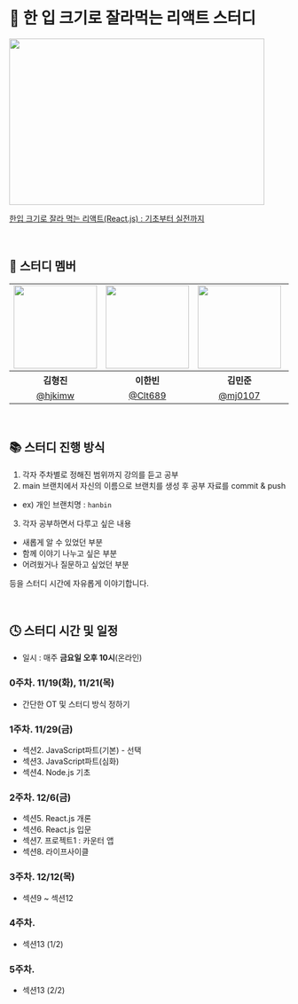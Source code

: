 # 📌 한 입 크기로 잘라먹는 리액트 스터디

<img src="https://cdn.inflearn.com/public/courses/328340/cover/13465c65-a83b-4bc1-82b3-71832345759d/328340-eng.png" width="460" height="300">

[한입 크기로 잘라 먹는 리액트(React.js) : 기초부터 실전까지](https://www.inflearn.com/course/%ED%95%9C%EC%9E%85-%EB%A6%AC%EC%95%A1%ED%8A%B8#)

<br>

## 👥 스터디 멤버
<table>
<tbody>
<tr>
<td align="center"><img src="https://avatars.githubusercontent.com/u/108564335?v=4" width="150" /></td>
<td align="center"><img src="https://avatars.githubusercontent.com/u/115773895?v=4" width="150" /></td>
<td align="center"><img src="https://avatars.githubusercontent.com/u/61671704?v=4" width="150" /></td>
<td align="center"><img src="https://avatars.githubusercontent.com/u/172836819?v=4" width="150" /></td> 
<td align="center"><img src="https://avatars.githubusercontent.com/u/88234368?v=4" width="150" /></td>
<td align="center"><img src="https://avatars.githubusercontent.com/u/98688955?v=4" width="150" /></td>
</tr>
<tr>
<th align="center">김형진</th>
<th align="center">이한빈</th>
<th align="center">김민준</th>
<th align="center">최수현</th>
<th align="center">김지원</th>
<th align="center">수지</th>
</tr>
<tr>
<td align="center" width="170"><a href="https://github.com/hjkimw">@hjkimw</a></td>
<td align="center" width="170"><a href="https://github.com/Clt689">@Clt689</a></td>
<td align="center" width="170"><a href="https://github.com/mj0107">@mj0107</a></td>
<td align="center" width="170"><a href="https://github.com/saysuhyun">@saysuhyun</a></td>
<td align="center" width="170"><a href="https://github.com/CodingWon">@CodingWon</a></td>
<td align="center" width="170"><a href="https://github.com/sooozi">@sooozi</a></td>
  
</tr>
</tbody>
</table>

</div>
<br>

## 📚 스터디 진행 방식
1. 각자 주차별로 정해진 범위까지 강의를 듣고 공부
2. main 브랜치에서 자신의 이름으로 브랜치를 생성 후 공부 자료를 commit & push
  - ex) 개인 브랜치명 : ```hanbin```
3. 각자 공부하면서 다루고 싶은 내용
  - 새롭게 알 수 있었던 부분 
  - 함께 이야기 나누고 싶은 부분
  - 어려웠거나 질문하고 싶었던 부분


   등을 스터디 시간에 자유롭게 이야기합니다.

<br>

## 🕓 스터디 시간 및 일정

- 일시 : 매주 **금요일 오후 10시**(온라인)

### 0주차. 11/19(화), 11/21(목) 
- 간단한 OT 및 스터디 방식 정하기
  
### 1주차. 11/29(금)
- 섹션2. JavaScript파트(기본) - 선택
- 섹션3. JavaScript파트(심화)
- 섹션4. Node.js 기초

### 2주차. 12/6(금)
- 섹션5. React.js 개론
- 섹션6. React.js 입문
- 섹션7. 프로젝트1 : 카운터 앱
- 섹션8. 라이프사이클

### 3주차. 12/12(목)
- 섹션9 ~ 섹션12

### 4주차. 
- 섹션13 (1/2)
  
### 5주차. 
- 섹션13 (2/2)


<!-- 
## 🚩 스터디 공통 목표

1. 자바스크립트 동작 원리를 정확하게 이해한다.
2. 서로 꾸준한 소통을 통해 더 단단한 지식을 채운다.
3. 스터디 활동은 즐겁게!  

## 🛒 스터디 전 준비 사항

- 책 읽기
- 회차 폴더 안에 이름/n회차 파일 안에 공부한 내용 정리하기

## 🗓 스터디 일정

| 회차 | 일시                | 목차                | 참여자               | 발표자           | 비고                       |
| :--: |------------------:|-------------------|:-----------------:|:-------------:|--------------------------|
| OT    | 02월 04일 (일) 20:00  | OT | 강민성, 임하라, 이한빈 | OT | 온라인 |
| 1    | 02월 17일 (토) 14:00  | 4~6장 | 양민준, 임하라, 이한빈 | - | 오프라인 |
| 2    | 03월 02일 (토) 14:00  | 7~9장 | 양민준, 임하라, 이한빈, 이현성 | 임하라 | 오프라인 |
| 3    | 03월 10일 (일) 14:00  | 10~11장 | 양민준, 이한빈, 이현성 | 양민준 | 오프라인 |
| 4    | 03월 17일 (일) 14:00  | 12장 | 양민준, 이한빈, 이현성 | 이현성 | 오프라인 |
| 5    | 03월 24일 (일) 14:00  | 13~15장 | 이한빈, 이현성 | 이한빈 | 오프라인 |
| 6   | 03월 30일 (토) 13:30 | 17~18장 | 양민준, 이한빈, 이현성 | 이현성 | 오프라인 |
| 7   | 04월 07일 (일) 14:00 | 19장 | 양민준, 이한빈, 이현성 | 이한빈 | 오프라인 |
| 8   | 04월 14일 (일) 15:00 | 21~22장 | 이한빈, 이현성, 윤옥산 | 이한빈, 이현성 | 오프라인 |
| 9   | 04월 21일 (일) 14:00 | 23장 | 양민준, 이한빈, 이현성 | 양민준 | 오프라인 |
| 10   | 05월 05일 (일) 14:00 | 24~25장 | 양민준, 이한빈, 이현성, 정신애 | 이한빈 | 오프라인 |
| 11   | 05월 12일 (일) 16:00 | 26~27장 | 양민준, 이한빈, 이현성, 정신애 | 양민준 | 오프라인 |
| 12   | 05월 19일 (일) 15:00 | 28~30장 | 양민준, 이한빈, 이현성, 정신애 | 이현성 | 오프라인 |
| 13   | 05월 26일 (일) 14:00 | 31~33장 | 양민준, 이한빈, 이현성 | 이현성 | 오프라인 |
| 14   | 06월 02일 (일) 15:00 | 34~36장 | 양민준, 이한빈, 이현성, 정신애 | 이한빈 | 오프라인 |
| 15   | 06월 09일 (일) 14:40 | 37~38장 | 양민준, 이한빈, 이현성, 정신애 | 양민준 | 오프라인 |
| 16   | 06월 16일 (일) 18:00 | 39장 | 양민준, 이한빈, 정신애 | 정신애, 이한빈 | 오프라인 |
| 17   | 06월 22일 (토) 16:00 | 40장 | 양민준, 이한빈, 이현성, 정신애 | 이현성 | 오프라인 |
| 18   | 07월 07일 (일) 15:00 | 41~44장 | 양민준, 이한빈, 정신애 | 양민준 | 오프라인 |
| 19   | 07월 13일 (토) 14:00 | 45~46장 | 양민준, 이한빈, 이현성, 정신애 | 이한빈 | 오프라인 |
| 20   | 07월 21일 (일) 14:00 | 47~49장 | 양민준, 이한빈, 이현성, 정신애 | 정신애, 이현성 | 오프라인 |

-->
